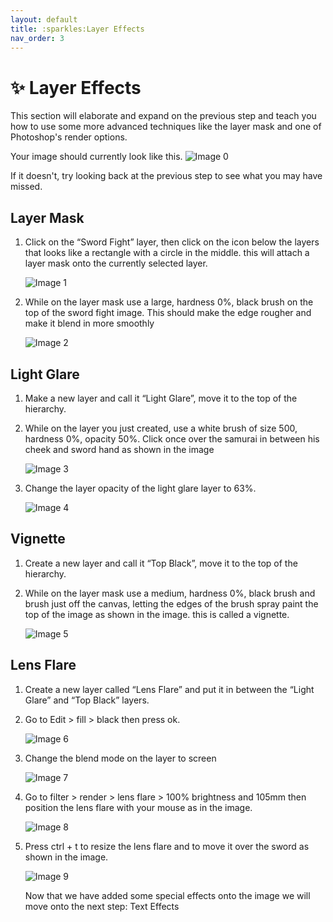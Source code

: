 ```yaml
---
layout: default
title: :sparkles:Layer Effects
nav_order: 3
---
```


# [](#header-1):sparkles: Layer Effects

This section will elaborate and expand on the previous step and teach you how to use some more advanced techniques like the layer mask and one of Photoshop's render options. 

Your image should currently look like this. 
![Image 0](https://user-images.githubusercontent.com/72904003/161461580-bc37dbfc-42bb-4e0a-a1ba-02a5788451cd.png)

If it doesn't, try looking back at the previous step to see what you may have missed.

## [](#header-2)Layer Mask
1. Click on the “Sword Fight” layer, then click on the icon below the layers that looks like a rectangle with a circle in the middle. this will attach a layer mask onto the currently selected layer.

    ![Image 1](https://user-images.githubusercontent.com/72904003/161461598-06907edb-0a04-4d50-9089-24cb8720be6e.png)

2. While on the layer mask use a large, hardness 0%, black brush on the top of the sword fight image. This should make the edge rougher and make it blend in more smoothly 

    ![Image 2](https://user-images.githubusercontent.com/72904003/161461607-9f2298c8-122c-47df-be2b-1568e2b8e4de.png)

## [](#header-2)Light Glare
1. Make a new layer and call it “Light Glare”, move it to the top of the hierarchy.
2. While on the layer you just created, use a white brush of size 500, hardness 0%, opacity 50%. Click once over the samurai in between his cheek and sword hand as shown in the image 
 
    ![Image 3](https://user-images.githubusercontent.com/72904003/161461621-45980792-2c12-4203-aed0-2c681ff1c335.png)

3. Change the layer opacity of the light glare layer to 63%.

    ![Image 4](https://user-images.githubusercontent.com/72904003/161461629-7e4e7aee-c645-48bc-9a5b-d2ca9f7efb30.png)

## [](#header-2)Vignette
1. Create a new layer and call it “Top Black”, move it to the top of the hierarchy.
2. While on the layer mask use a medium, hardness 0%, black brush and brush just off the canvas, letting the edges of the brush spray paint the top of the image as shown in the image. this is called a vignette.

    ![Image 5](https://user-images.githubusercontent.com/72904003/161461634-7c0fdcfe-f514-4f25-9655-5cf566a7f6fa.png)

## [](#header-2)Lens Flare
1. Create a new layer called “Lens Flare” and put it in between the “Light Glare” and “Top Black” layers.
2. Go to Edit > fill > black then press ok.

    ![Image 6](https://user-images.githubusercontent.com/72904003/161461642-aabf2f56-b200-43e8-9790-d0f732b1767e.png)

3. Change the blend mode on the layer to screen 

    ![Image 7](https://user-images.githubusercontent.com/72904003/161461659-c65ae37e-f0f0-4d59-ac41-7e7d6d420e40.png)

4. Go to filter > render > lens flare > 100% brightness and 105mm then position the lens flare with your mouse as in the image. 

    ![Image 8](https://user-images.githubusercontent.com/72904003/161461673-08bb8322-edb7-42cd-ad92-80e6025e86f3.png)

5. Press ctrl + t to resize the lens flare and to move it over the sword as shown in the image.

    ![Image 9](https://user-images.githubusercontent.com/72904003/161461679-0d083ff8-54e6-475b-a395-9a36f015fc38.png)
    
    Now that we have added some special effects onto the image we will move onto the next step: Text Effects
    
    

